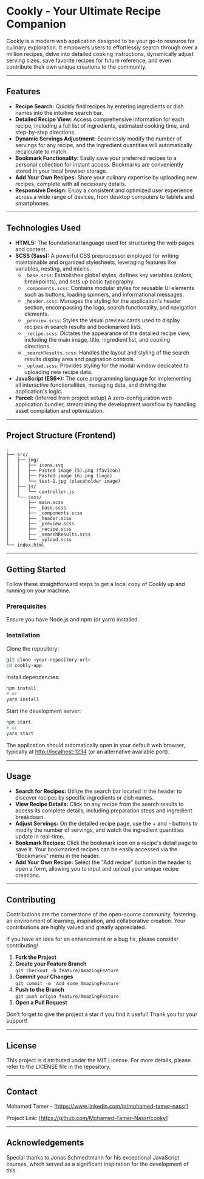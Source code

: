 # Cookly - Your Ultimate Recipe Companion

Cookly is a modern web application designed to be your go-to resource for culinary exploration. It empowers users to effortlessly search through over a million recipes, delve into detailed cooking instructions, dynamically adjust serving sizes, save favorite recipes for future reference, and even contribute their own unique creations to the community.

---

## Features

- **Recipe Search:** Quickly find recipes by entering ingredients or dish names into the intuitive search bar.
- **Detailed Recipe View:** Access comprehensive information for each recipe, including a full list of ingredients, estimated cooking time, and step-by-step directions.
- **Dynamic Servings Adjustment:** Seamlessly modify the number of servings for any recipe, and the ingredient quantities will automatically recalculate to match.
- **Bookmark Functionality:** Easily save your preferred recipes to a personal collection for instant access. Bookmarks are conveniently stored in your local browser storage.
- **Add Your Own Recipes:** Share your culinary expertise by uploading new recipes, complete with all necessary details.
- **Responsive Design:** Enjoy a consistent and optimized user experience across a wide range of devices, from desktop computers to tablets and smartphones.

---

## Technologies Used

- **HTML5:** The foundational language used for structuring the web pages and content.
- **SCSS (Sass):** A powerful CSS preprocessor employed for writing maintainable and organized stylesheets, leveraging features like variables, nesting, and mixins.
  - `_base.scss`: Establishes global styles, defines key variables (colors, breakpoints), and sets up basic typography.
  - `_components.scss`: Contains modular styles for reusable UI elements such as buttons, loading spinners, and informational messages.
  - `_header.scss`: Manages the styling for the application's header section, encompassing the logo, search functionality, and navigation elements.
  - `_preview.scss`: Styles the visual preview cards used to display recipes in search results and bookmarked lists.
  - `_recipe.scss`: Dictates the appearance of the detailed recipe view, including the main image, title, ingredient list, and cooking directions.
  - `_searchResults.scss`: Handles the layout and styling of the search results display area and pagination controls.
  - `_upload.scss`: Provides styling for the modal window dedicated to uploading new recipe data.
- **JavaScript (ES6+):** The core programming language for implementing all interactive functionalities, managing data, and driving the application's logic.
- **Parcel:** (Inferred from project setup) A zero-configuration web application bundler, streamlining the development workflow by handling asset compilation and optimization.

---

## Project Structure (Frontend)

```
.
├── src/
│   ├── img/
│   │   ├── icons.svg
│   │   ├── Pasted image (5).png (favicon)
│   │   ├── Pasted image (6).png (logo)
│   │   └── test-1.jpg (placeholder image)
│   ├── js/
│   │   └── controller.js
│   └── sass/
│       ├── main.scss
│       ├── _base.scss
│       ├── _components.scss
│       ├── _header.scss
│       ├── _preview.scss
│       ├── _recipe.scss
│       ├── _searchResults.scss
│       └── _upload.scss
└── index.html
```

---

## Getting Started

Follow these straightforward steps to get a local copy of Cookly up and running on your machine.

### Prerequisites

Ensure you have Node.js and npm (or yarn) installed.

### Installation

Clone the repository:

```bash
git clone <your-repository-url>
cd cookly-app
```

Install dependencies:

```bash
npm install
# or
yarn install
```

Start the development server:

```bash
npm start
# or
yarn start
```

The application should automatically open in your default web browser, typically at [http://localhost:1234](http://localhost:1234) (or an alternative available port).

---

## Usage

- **Search for Recipes:** Utilize the search bar located in the header to discover recipes by specific ingredients or dish names.
- **View Recipe Details:** Click on any recipe from the search results to access its complete details, including preparation steps and ingredient breakdown.
- **Adjust Servings:** On the detailed recipe page, use the + and - buttons to modify the number of servings, and watch the ingredient quantities update in real-time.
- **Bookmark Recipes:** Click the bookmark icon on a recipe's detail page to save it. Your bookmarked recipes can be easily accessed via the "Bookmarks" menu in the header.
- **Add Your Own Recipe:** Select the "Add recipe" button in the header to open a form, allowing you to input and upload your unique recipe creations.

---

## Contributing

Contributions are the cornerstone of the open-source community, fostering an environment of learning, inspiration, and collaborative creation. Your contributions are highly valued and greatly appreciated.

If you have an idea for an enhancement or a bug fix, please consider contributing!

1. **Fork the Project**
2. **Create your Feature Branch**  
   `git checkout -b feature/AmazingFeature`
3. **Commit your Changes**  
   `git commit -m 'Add some AmazingFeature'`
4. **Push to the Branch**  
   `git push origin feature/AmazingFeature`
5. **Open a Pull Request**

Don't forget to give the project a star if you find it useful! Thank you for your support!

---

## License

This project is distributed under the MIT License. For more details, please refer to the LICENSE file in the repository.

---

## Contact

Mohamed Tamer - [https://www.linkedin.com/in/mohamed-tamer-nassr]

Project Link: [https://github.com/Mohamed-Tamer-Nassr/cooky]  


---

## Acknowledgements

Special thanks to Jonas Schmedtmann for his exceptional JavaScript courses, which served as a significant inspiration for the development of this
